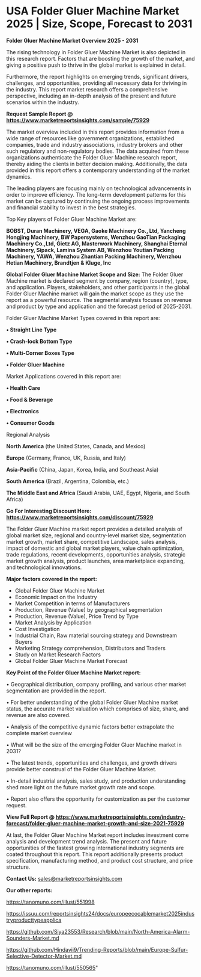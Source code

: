 # USA Folder Gluer Machine Market 2025 | Size, Scope, Forecast to 2031

<Strong> Folder Gluer Machine Market Overview 2025 - 2031</strong>

The rising technology in Folder Gluer Machine Market is also depicted in this research report. Factors that are boosting the growth of the market, and giving a positive push to thrive in the global market is explained in detail.

Furthermore, the report highlights on emerging trends, significant drivers, challenges, and opportunities, providing all necessary data for thriving in the industry. This report market research offers a comprehensive perspective, including an in-depth analysis of the present and future scenarios within the industry.

<strong>Request Sample Report @ <a href=https://www.marketreportsinsights.com/sample/75929>https://www.marketreportsinsights.com/sample/75929</a></strong>

The market overview included in this report provides information from a wide range of resources like government organizations, established companies, trade and industry associations, industry brokers and other such regulatory and non-regulatory bodies. The data acquired from these organizations authenticate the Folder Gluer Machine research report, thereby aiding the clients in better decision making. Additionally, the data provided in this report offers a contemporary understanding of the market dynamics.

The leading players are focusing mainly on technological advancements in order to improve efficiency. The long-term development patterns for this market can be captured by continuing the ongoing process improvements and financial stability to invest in the best strategies.

Top Key players of Folder Gluer Machine Market are:

<strong>BOBST, Duran Machinery, VEGA, Gaoke Machinery Co., Ltd, Yancheng Hongjing Machinery, BW Papersystems, Wenzhou GaoTian Packaging Machinery Co.,Ltd, Gietz AG, Masterwork Machinery, Shanghai Eternal Machinery, Sipack, Lamina System AB, Wenzhou Youtian Packing Machinery, YAWA, Wenzhou Zhantian Packing Machinery, Wenzhou Hetian Machinery, Brandtjen & Kluge, Inc</strong>

<strong><b>Global Folder Gluer Machine Market Scope and Size:</b></strong>
The Folder Gluer Machine market is declared segment by company, region (country), type, and application. Players, stakeholders, and other participants in the global Folder Gluer Machine market will gain the market scope as they use the report as a powerful resource. The segmental analysis focuses on revenue and product by type and application and the forecast period of 2025-2031.

Folder Gluer Machine Market Types covered in this report are:

<strong>• Straight Line Type

• Crash-lock Bottom Type

• Multi-Corner Boxes Type

• Folder Gluer Machine</strong>

Market Applications covered in this report are:

<strong>• Health Care

• Food & Beverage

• Electronics

• Consumer Goods</strong> 

Regional Analysis

<strong>North America</strong> (the United States, Canada, and Mexico)

<strong>Europe</strong> (Germany, France, UK, Russia, and Italy)

<strong>Asia-Pacific</strong> (China, Japan, Korea, India, and Southeast Asia)

<strong>South America</strong> (Brazil, Argentina, Colombia, etc.)

<strong>The Middle East and Africa</strong> (Saudi Arabia, UAE, Egypt, Nigeria, and South Africa)

<strong>Go For Interesting Discount Here: <a href=https://www.marketreportsinsights.com/discount/75929>https://www.marketreportsinsights.com/discount/75929</a></strong>

The Folder Gluer Machine market report provides a detailed analysis of global market size, regional and country-level market size, segmentation market growth, market share, competitive Landscape, sales analysis, impact of domestic and global market players, value chain optimization, trade regulations, recent developments, opportunities analysis, strategic market growth analysis, product launches, area marketplace expanding, and technological innovations.

<strong><b>Major factors covered in the report:</b></strong>
<ul>
  <li>Global Folder Gluer Machine Market </li>
  <li>Economic Impact on the Industry</li>
  <li>Market Competition in terms of Manufacturers</li>
  <li>Production, Revenue (Value) by geographical segmentation</li>
  <li>Production, Revenue (Value), Price Trend by Type</li>
  <li>Market Analysis by Application</li>
  <li>Cost Investigation</li>
  <li>Industrial Chain, Raw material sourcing strategy and Downstream Buyers</li>
  <li>Marketing Strategy comprehension, Distributors and Traders</li>
  <li>Study on Market Research Factors</li>
  <li>Global Folder Gluer Machine Market Forecast</li>
</ul>

<strong><b>Key Point of the Folder Gluer Machine Market report:</b></strong>

• Geographical distribution, company profiling, and various other market segmentation are provided in the report.

• For better understanding of the global Folder Gluer Machine market status, the accurate market valuation which comprises of size, share, and revenue are also covered.

• Analysis of the competitive dynamic factors better extrapolate the complete market overview

• What will be the size of the emerging Folder Gluer Machine market in 2031?

• The latest trends, opportunities and challenges, and growth drivers provide better construal of the Folder Gluer Machine Market.

• In-detail industrial analysis, sales study, and production understanding shed more light on the future market growth rate and scope.

• Report also offers the opportunity for customization as per the customer request.

<strong><b>View Full Report @ <a href=https://www.marketreportsinsights.com/industry-forecast/folder-gluer-machine-market-growth-and-size-2021-75929>https://www.marketreportsinsights.com/industry-forecast/folder-gluer-machine-market-growth-and-size-2021-75929</a></b></strong>


At last, the Folder Gluer Machine Market report includes investment come analysis and development trend analysis. The present and future opportunities of the fastest growing international industry segments are coated throughout this report. This report additionally presents product specification, manufacturing method, and product cost structure, and price structure.

<strong>Contact Us:</strong>
sales@marketreportsinsights.com

<strong>Our other reports:</strong>

<a href=https://tanomuno.com/illust/551998>https://tanomuno.com/illust/551998</a>

<a href=https://issuu.com/reportsinsights24/docs/europeecocablemarket2025industryproducttypeapplica>https://issuu.com/reportsinsights24/docs/europeecocablemarket2025industryproducttypeapplica</a>

<a href=https://github.com/Siya23553/Research/blob/main/North-America-Alarm-Sounders-Market.md>https://github.com/Siya23553/Research/blob/main/North-America-Alarm-Sounders-Market.md</a>

<a href=https://github.com/Hindavii9/Trending-Reports/blob/main/Europe-Sulfur-Selective-Detector-Market.md>https://github.com/Hindavii9/Trending-Reports/blob/main/Europe-Sulfur-Selective-Detector-Market.md</a>

<a href=https://tanomuno.com/illust/550565>https://tanomuno.com/illust/550565</a>"
